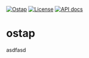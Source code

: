 [![Ostap][1]][2]
[![License](https://img.shields.io/badge/license-LGPL-blue)](https://github.com/JetBrains-Research/spla/blob/master/LICENSE.md)
[![API docs](https://img.shields.io/badge/API-documentation-yellowgreen)](https://PLTools.github.io/ostap/api/)


[1]:  https://github.com/PLTools/ostap/actions/workflows/master.yml/badge.svg
[2]:  https://github.com/PLTools/ostap/actions



# ostap

asdfasd